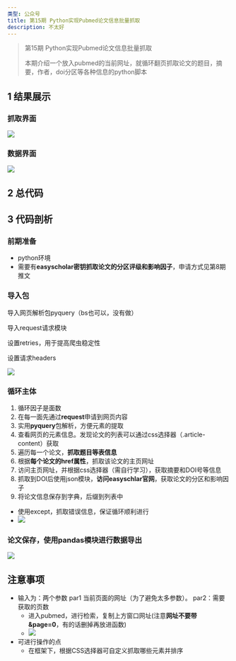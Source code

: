 ```yaml
---
类型: 公众号
title: 第15期 Python实现Pubmed论文信息批量抓取
description: 不太好
---
```


> 第15期 Python实现Pubmed论文信息批量抓取
> 
> 本期介绍一个放入pubmed的当前网址，就循环翻页抓取论文的题目，摘要，作者，doi分区等各种信息的python脚本

## 1 结果展示

### 抓取界面

![](https://pic-go-42.oss-cn-guangzhou.aliyuncs.com/img/20231203020519.png)

### 数据界面

![](https://pic-go-42.oss-cn-guangzhou.aliyuncs.com/img/a1ed5d6902211681426452de09ba555.png)

## 2 总代码

## 3 代码剖析

### 前期准备

- python环境
- 需要有**easyscholar密钥抓取论文的分区评级和影响因子**，申请方式见第8期推文

### 导入包

导入网页解析包pyquery（bs也可以，没有做）

导入request请求模块

设置retries，用于提高爬虫稳定性

设置请求headers

![](https://pic-go-42.oss-cn-guangzhou.aliyuncs.com/img/20231203020805.png)

### 循环主体

1. 循环因子是面数
2. 在每一面先通过**request**申请到网页内容
3. 实用**pyquery**包解析，方便元素的提取
4. 查看网页的元素信息。发现论文的列表可以通过css选择器（.article-content）获取
5. 遍历每一个论文，**抓取题目等表信息**
6. 根据**每个论文的href属性**，抓取该论文的主页网址
7. 访问主页网址，并根据css选择器（需自行学习），获取摘要和DOI号等信息
8. 抓取到DOI后使用json模块，**访问easyschlar官网**，获取论文的分区和影响因子
9. 将论文信息保存到字典，后缀到列表中
- 使用except，抓取错误信息，保证循环顺利进行
- ![](https://pic-go-42.oss-cn-guangzhou.aliyuncs.com/img/20231203022003.png)

### 论文保存，使用pandas模块进行数据导出

![](https://pic-go-42.oss-cn-guangzhou.aliyuncs.com/img/20231202164804.png)

## 注意事项

- 输入为：两个参数 par1 当前页面的网址（为了避免太多参数）。 par2：需要获取的页数
	- 进入pubmed，进行检索，复制上方窗口网址(注意**网址不要带&page=0**，有的话删掉再放进函数)
	- ![](https://pic-go-42.oss-cn-guangzhou.aliyuncs.com/img/20231203022218.png)
- 可进行操作的点
	- 在框架下，根据CSS选择器可自定义抓取哪些元素并排序